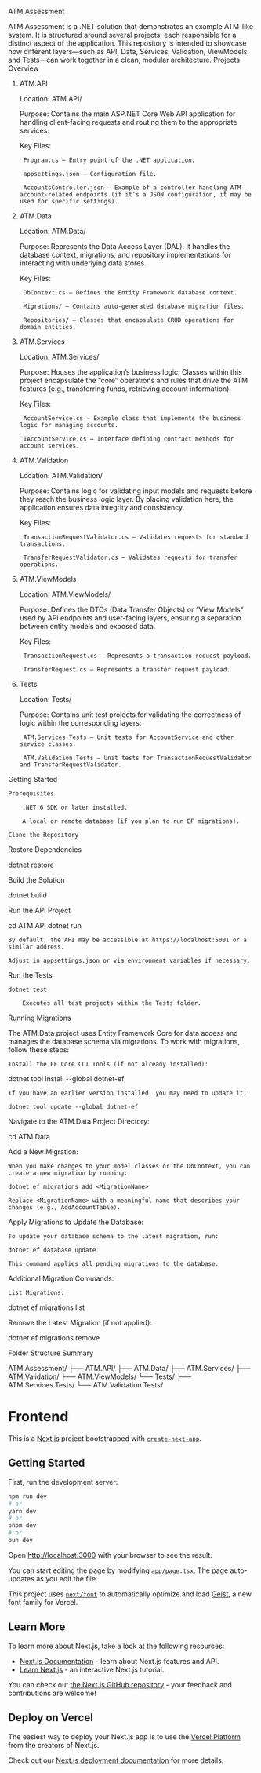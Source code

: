 ATM.Assessment

ATM.Assessment is a .NET solution that demonstrates an example ATM-like system. It is structured around several projects, each responsible for a distinct aspect of the application. This repository is intended to showcase how different layers—such as API, Data, Services, Validation, ViewModels, and Tests—can work together in a clean, modular architecture.
Projects Overview
1. ATM.API

   Location: ATM.API/

   Purpose: Contains the main ASP.NET Core Web API application for handling client-facing requests and routing them to the appropriate services.

   Key Files:

        Program.cs – Entry point of the .NET application.

        appsettings.json – Configuration file.

        AccountsController.json – Example of a controller handling ATM account-related endpoints (if it’s a JSON configuration, it may be used for specific settings).

2. ATM.Data

   Location: ATM.Data/

   Purpose: Represents the Data Access Layer (DAL). It handles the database context, migrations, and repository implementations for interacting with underlying data stores.

   Key Files:

        DbContext.cs – Defines the Entity Framework database context.

        Migrations/ – Contains auto-generated database migration files.

        Repositories/ – Classes that encapsulate CRUD operations for domain entities.

3. ATM.Services

   Location: ATM.Services/

   Purpose: Houses the application’s business logic. Classes within this project encapsulate the “core” operations and rules that drive the ATM features (e.g., transferring funds, retrieving account information).

   Key Files:

        AccountService.cs – Example class that implements the business logic for managing accounts.

        IAccountService.cs – Interface defining contract methods for account services.

4. ATM.Validation

   Location: ATM.Validation/

   Purpose: Contains logic for validating input models and requests before they reach the business logic layer. By placing validation here, the application ensures data integrity and consistency.

   Key Files:

        TransactionRequestValidator.cs – Validates requests for standard transactions.

        TransferRequestValidator.cs – Validates requests for transfer operations.

5. ATM.ViewModels

   Location: ATM.ViewModels/

   Purpose: Defines the DTOs (Data Transfer Objects) or “View Models” used by API endpoints and user-facing layers, ensuring a separation between entity models and exposed data.

   Key Files:

        TransactionRequest.cs – Represents a transaction request payload.

        TransferRequest.cs – Represents a transfer request payload.

6. Tests

   Location: Tests/

   Purpose: Contains unit test projects for validating the correctness of logic within the corresponding layers:

        ATM.Services.Tests – Unit tests for AccountService and other service classes.

        ATM.Validation.Tests – Unit tests for TransactionRequestValidator and TransferRequestValidator.

Getting Started

    Prerequisites

        .NET 6 SDK or later installed.

        A local or remote database (if you plan to run EF migrations).

    Clone the Repository


Restore Dependencies

dotnet restore

Build the Solution

dotnet build

Run the API Project

cd ATM.API
dotnet run

    By default, the API may be accessible at https://localhost:5001 or a similar address.

    Adjust in appsettings.json or via environment variables if necessary.

Run the Tests

    dotnet test

        Executes all test projects within the Tests folder.

Running Migrations

The ATM.Data project uses Entity Framework Core for data access and manages the database schema via migrations. To work with migrations, follow these steps:

    Install the EF Core CLI Tools (if not already installed):

dotnet tool install --global dotnet-ef

    If you have an earlier version installed, you may need to update it:

    dotnet tool update --global dotnet-ef

Navigate to the ATM.Data Project Directory:

cd ATM.Data

Add a New Migration:

    When you make changes to your model classes or the DbContext, you can create a new migration by running:

    dotnet ef migrations add <MigrationName>

    Replace <MigrationName> with a meaningful name that describes your changes (e.g., AddAccountTable).

Apply Migrations to Update the Database:

    To update your database schema to the latest migration, run:

    dotnet ef database update

    This command applies all pending migrations to the database.

Additional Migration Commands:

    List Migrations:

dotnet ef migrations list

Remove the Latest Migration (if not applied):

dotnet ef migrations remove

Folder Structure Summary

ATM.Assessment/
├── ATM.API/
├── ATM.Data/
├── ATM.Services/
├── ATM.Validation/
├── ATM.ViewModels/
└── Tests/
├── ATM.Services.Tests/
└── ATM.Validation.Tests/


# Frontend

This is a [Next.js](https://nextjs.org) project bootstrapped with [`create-next-app`](https://nextjs.org/docs/app/api-reference/cli/create-next-app).

## Getting Started

First, run the development server:

```bash
npm run dev
# or
yarn dev
# or
pnpm dev
# or
bun dev
```

Open [http://localhost:3000](http://localhost:3000) with your browser to see the result.

You can start editing the page by modifying `app/page.tsx`. The page auto-updates as you edit the file.

This project uses [`next/font`](https://nextjs.org/docs/app/building-your-application/optimizing/fonts) to automatically optimize and load [Geist](https://vercel.com/font), a new font family for Vercel.

## Learn More

To learn more about Next.js, take a look at the following resources:

- [Next.js Documentation](https://nextjs.org/docs) - learn about Next.js features and API.
- [Learn Next.js](https://nextjs.org/learn) - an interactive Next.js tutorial.

You can check out [the Next.js GitHub repository](https://github.com/vercel/next.js) - your feedback and contributions are welcome!

## Deploy on Vercel

The easiest way to deploy your Next.js app is to use the [Vercel Platform](https://vercel.com/new?utm_medium=default-template&filter=next.js&utm_source=create-next-app&utm_campaign=create-next-app-readme) from the creators of Next.js.

Check out our [Next.js deployment documentation](https://nextjs.org/docs/app/building-your-application/deploying) for more details.
